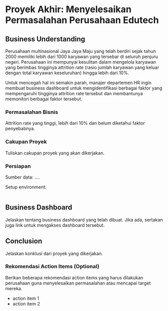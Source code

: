 # Proyek Akhir: Menyelesaikan Permasalahan Perusahaan Edutech

## Business Understanding

Perusahaan multinasional Jaya Jaya Maju yang telah berdiri sejak tahun 2000 memiliki lebih dari 1000 karyawan yang tersebar di seluruh penjuru negeri. Perusahaan ini mempunyai kesulitan dalam mengelola karyawan yang berimbas tingginya attrition rate (rasio jumlah karyawan yang keluar dengan total karyawan keseluruhan) hingga lebih dari 10%.

Untuk mencegah hal ini semakin parah, manajer departemen HR ingin membuat business dashboard untuk mengidentifikasi berbagai faktor yang mempengaruhi tingginya attrition rate tersebut dan membantunya memonitori berbagai faktor tersebut.

### Permasalahan Bisnis

Attrition rate yang tinggi, lebih dari 10% dan belum diketahui faktor penyebabnya.

### Cakupan Proyek

Tuliskan cakupan proyek yang akan dikerjakan.

### Persiapan

Sumber data: ....

Setup environment:

```

```

## Business Dashboard

Jelaskan tentang business dashboard yang telah dibuat. Jika ada, sertakan juga link untuk mengakses dashboard tersebut.

## Conclusion

Jelaskan konklusi dari proyek yang dikerjakan.

### Rekomendasi Action Items (Optional)

Berikan beberapa rekomendasi action items yang harus dilakukan perusahaan guna menyelesaikan permasalahan atau mencapai target mereka.

- action item 1
- action item 2
